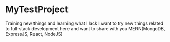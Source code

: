 # MyTestProject
Training new things and learning what I lack
I want to try new things related to full-stack development here and want to share with you
MERN(MongoDB, ExpressJS, React, NodeJS)
